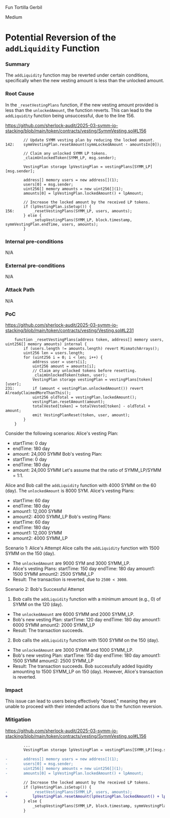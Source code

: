 Fun Tortilla Gerbil

Medium

# Potential Reversion of the `addLiquidity` Function

### Summary
The `addLiquidity` function may be reverted under certain conditions, specifically when the new vesting amount is less than the unlocked amount.

### Root Cause
In the `_resetVestingPlans` function, if the new vesting amount provided is less than the `unlockedAmount`, the function reverts. 
This can lead to the `addLiquidity` function being unsuccessful, due to the line 156.

https://github.com/sherlock-audit/2025-03-symm-io-stacking/blob/main/token/contracts/vesting/SymmVesting.sol#L156
```solidity
		// Update SYMM vesting plan by reducing the locked amount.
142:	symmVestingPlan.resetAmount(symmLockedAmount - amountsIn[0]);

		// Claim any unlocked SYMM LP tokens.
		_claimUnlockedToken(SYMM_LP, msg.sender);

		VestingPlan storage lpVestingPlan = vestingPlans[SYMM_LP][msg.sender];

		address[] memory users = new address[](1);
		users[0] = msg.sender;
		uint256[] memory amounts = new uint256[](1);
		amounts[0] = lpVestingPlan.lockedAmount() + lpAmount;

		// Increase the locked amount by the received LP tokens.
		if (lpVestingPlan.isSetup()) {
156:		_resetVestingPlans(SYMM_LP, users, amounts);
		} else {
			_setupVestingPlans(SYMM_LP, block.timestamp, symmVestingPlan.endTime, users, amounts);
		}
```

### Internal pre-conditions
N/A

### External pre-conditions
N/A

### Attack Path
N/A

### PoC
https://github.com/sherlock-audit/2025-03-symm-io-stacking/blob/main/token/contracts/vesting/Vesting.sol#L231
```solidity
	function _resetVestingPlans(address token, address[] memory users, uint256[] memory amounts) internal {
		if (users.length != amounts.length) revert MismatchArrays();
		uint256 len = users.length;
		for (uint256 i = 0; i < len; i++) {
			address user = users[i];
			uint256 amount = amounts[i];
			// Claim any unlocked tokens before resetting.
			_claimUnlockedToken(token, user);
			VestingPlan storage vestingPlan = vestingPlans[token][user];
231:		if (amount < vestingPlan.unlockedAmount()) revert AlreadyClaimedMoreThanThis();
			uint256 oldTotal = vestingPlan.lockedAmount();
			vestingPlan.resetAmount(amount);
			totalVested[token] = totalVested[token] - oldTotal + amount;
			emit VestingPlanReset(token, user, amount);
		}
	}
```
Consider the following scenarios:
Alice's vesting Plan:
  - startTime: 0 day
  - endTime: 180 day
  - amount: 24,000 SYMM
Bob's vesting Plan:
  - startTime: 0 day
  - endTime: 180 day
  - amount: 24,000 SYMM
Let's assume that the ratio of SYMM_LP/SYMM = 1:1.

Alice and Bob call the `addLiquidity` function with 4000 SYMM on the 60 (day).
The `unlockedAmount` is 8000 SYM.
Alice's vesting Plans:
  - startTime: 60 day
  - endTime: 180 day
  - amount1: 12,000 SYMM
  - amount2: 4000 SYMM_LP
Bob's vesting Plans:
  - startTime: 60 day
  - endTime: 180 day
  - amount1: 12,000 SYMM
  - amount2: 4000 SYMM_LP

Scenario 1: Alice's Attempt
Alice calls the `addLiquidity` function with 1500 SYMM on the 150 (day).
  - The `unlockedAmount` are 9000 SYM and 3000 SYMM_LP.
  - Alice's vesting Plans:
      startTime: 150 day
      endTime: 180 day
      amount1: 1500 SYMM
      amount2: 2500 SYMM_LP
  - Result: The transaction is reverted, due to `2500 < 3000`.

Scenario 2: Bob's Successful Attempt
1. Bob calls the `addLiquidity` function with a minimum amount (e.g., 0) of SYMM on the 120 (day).
  - The `unlockedAmount` are 6000 SYMM and 2000 SYMM_LP.
  - Bob's new vesting Plan:
      startTime: 120 day
      endTime: 180 day
      amount1: 6000 SYMM
      amount2: 2000 SYMM_LP
  - Result: The transaction succeeds.
2. Bob calls the `addLiquidity` function with 1500 SYMM on the 150 (day).
  - The `unlockedAmount` are 3000 SYMM and 1000 SYMM_LP.
  - Bob's new vesting Plan:
      startTime: 150 day
      endTime: 180 day
      amount1: 1500 SYMM
      amount2: 2500 SYMM_LP
  - Result: The transaction succeeds.
Bob successfully added liquidity amounting to 1500 SYMM_LP on 150 (day).
However, Alice's transaction is reverted.

### Impact
This issue can lead to users being effectively "dosed," meaning they are unable to proceed with their intended actions due to the function reversion.

### Mitigation

https://github.com/sherlock-audit/2025-03-symm-io-stacking/blob/main/token/contracts/vesting/SymmVesting.sol#L156
```diff
		...
		VestingPlan storage lpVestingPlan = vestingPlans[SYMM_LP][msg.sender];

-		address[] memory users = new address[](1);
-		users[0] = msg.sender;
-		uint256[] memory amounts = new uint256[](1);
-		amounts[0] = lpVestingPlan.lockedAmount() + lpAmount;

		// Increase the locked amount by the received LP tokens.
		if (lpVestingPlan.isSetup()) {
-			_resetVestingPlans(SYMM_LP, users, amounts);
+			lpVestingPlan.resetAmount(lpVestingPlan.lockedAmount() + lpAmount);
		} else {
			_setupVestingPlans(SYMM_LP, block.timestamp, symmVestingPlan.endTime, users, amounts);
		}
```